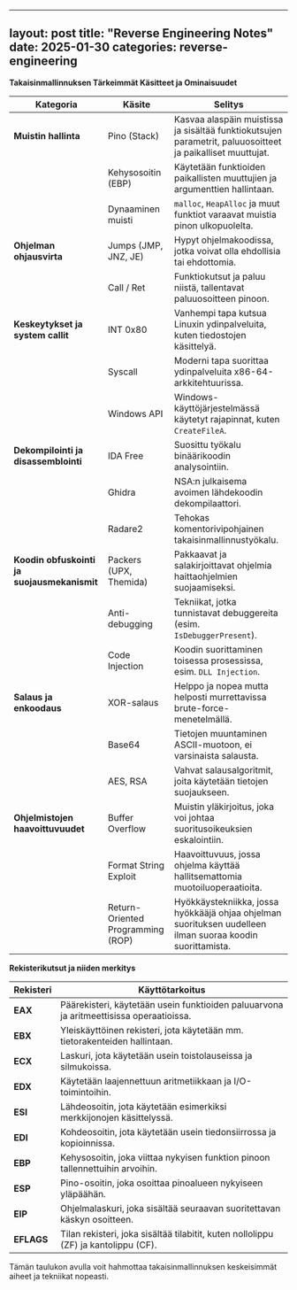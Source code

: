 
---
layout: post
title: "Reverse Engineering Notes"
date: 2025-01-30
categories: reverse-engineering
---


**Takaisinmallinnuksen Tärkeimmät Käsitteet ja Ominaisuudet**

| **Kategoria**                               | **Käsite**                        | **Selitys**                                                                                                |
| ------------------------------------------- | --------------------------------- | ---------------------------------------------------------------------------------------------------------- |
| **Muistin hallinta**                        | Pino (Stack)                      | Kasvaa alaspäin muistissa ja sisältää funktiokutsujen parametrit, paluuosoitteet ja paikalliset muuttujat. |
|                                             | Kehysosoitin (EBP)                | Käytetään funktioiden paikallisten muuttujien ja argumenttien hallintaan.                                  |
|                                             | Dynaaminen muisti                 | `malloc`, `HeapAlloc` ja muut funktiot varaavat muistia pinon ulkopuolelta.                                |
| **Ohjelman ohjausvirta**                    | Jumps (JMP, JNZ, JE)              | Hypyt ohjelmakoodissa, jotka voivat olla ehdollisia tai ehdottomia.                                        |
|                                             | Call / Ret                        | Funktiokutsut ja paluu niistä, tallentavat paluuosoitteen pinoon.                                          |
| **Keskeytykset ja system callit**           | INT 0x80                          | Vanhempi tapa kutsua Linuxin ydinpalveluita, kuten tiedostojen käsittelyä.                                 |
|                                             | Syscall                           | Moderni tapa suorittaa ydinpalveluita x86-64-arkkitehtuurissa.                                             |
|                                             | Windows API                       | Windows-käyttöjärjestelmässä käytetyt rajapinnat, kuten `CreateFileA`.                                     |
| **Dekompilointi ja disassemblointi**        | IDA Free                          | Suosittu työkalu binäärikoodin analysointiin.                                                              |
|                                             | Ghidra                            | NSA:n julkaisema avoimen lähdekoodin dekompilaattori.                                                     |
|                                             | Radare2                           | Tehokas komentorivipohjainen takaisinmallinnustyökalu.                                                     |
| **Koodin obfuskointi ja suojausmekanismit** | Packers (UPX, Themida)            | Pakkaavat ja salakirjoittavat ohjelmia haittaohjelmien suojaamiseksi.                                      |
|                                             | Anti-debugging                    | Tekniikat, jotka tunnistavat debuggereita (esim. `IsDebuggerPresent`).                                     |
|                                             | Code Injection                    | Koodin suorittaminen toisessa prosessissa, esim. `DLL Injection`.                                          |
| **Salaus ja enkoodaus**                     | XOR-salaus                        | Helppo ja nopea mutta helposti murrettavissa brute-force-menetelmällä.                                     |
|                                             | Base64                            | Tietojen muuntaminen ASCII-muotoon, ei varsinaista salausta.                                               |
|                                             | AES, RSA                          | Vahvat salausalgoritmit, joita käytetään tietojen suojaukseen.                                             |
| **Ohjelmistojen haavoittuvuudet**           | Buffer Overflow                   | Muistin yläkirjoitus, joka voi johtaa suoritusoikeuksien eskalointiin.                                     |
|                                             | Format String Exploit             | Haavoittuvuus, jossa ohjelma käyttää hallitsemattomia muotoiluoperaatioita.                                |
|                                             | Return-Oriented Programming (ROP) | Hyökkäystekniikka, jossa hyökkääjä ohjaa ohjelman suorituksen uudelleen ilman suoraa koodin suorittamista. |

**Rekisterikutsut ja niiden merkitys**

| **Rekisteri** | **Käyttötarkoitus** |
|--------------|----------------|
| **EAX** | Päärekisteri, käytetään usein funktioiden paluuarvona ja aritmeettisissa operaatioissa. |
| **EBX** | Yleiskäyttöinen rekisteri, jota käytetään mm. tietorakenteiden hallintaan. |
| **ECX** | Laskuri, jota käytetään usein toistolauseissa ja silmukoissa. |
| **EDX** | Käytetään laajennettuun aritmetiikkaan ja I/O-toimintoihin. |
| **ESI** | Lähdeosoitin, jota käytetään esimerkiksi merkkijonojen käsittelyssä. |
| **EDI** | Kohdeosoitin, jota käytetään usein tiedonsiirrossa ja kopioinnissa. |
| **EBP** | Kehysosoitin, joka viittaa nykyisen funktion pinoon tallennettuihin arvoihin. |
| **ESP** | Pino-osoitin, joka osoittaa pinoalueen nykyiseen yläpäähän. |
| **EIP** | Ohjelmalaskuri, joka sisältää seuraavan suoritettavan käskyn osoitteen. |
| **EFLAGS** | Tilan rekisteri, joka sisältää tilabitit, kuten nollolippu (ZF) ja kantolippu (CF). |

Tämän taulukon avulla voit hahmottaa takaisinmallinnuksen keskeisimmät aiheet ja tekniikat nopeasti.

